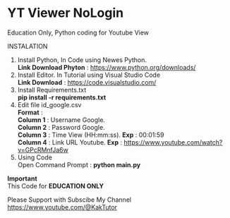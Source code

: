 # YT Viewer NoLogin
Education Only, Python coding for Youtube View

INSTALATION
1. Install Python, In Code using Newes Python.\
  **Link Download Phyton** : https://www.python.org/downloads/
2. Install Editor. In Tutorial using Visual Studio Code\
   **Link Download** : https://code.visualstudio.com/
3. Install Requirements.txt\
   **pip install -r requirements.txt**
4. Edit file id_google.csv\
   **Format** :\
   **Column 1** : Username Google.\
   **Column 2** : Password Google.\
   **Column 3** : Time View (HH:mm:ss). **Exp** : 00:01:59 \
   **Column 4** : Link URL Youtube. **Exp** : https://www.youtube.com/watch?v=GPcRMnfJa6w
5. Using Code\
   Open Command Prompt : **python main.py**

**Important**\
This Code for **EDUCATION ONLY**

Please Support with Subscibe My Channel\
https://www.youtube.com/@KakTutor
